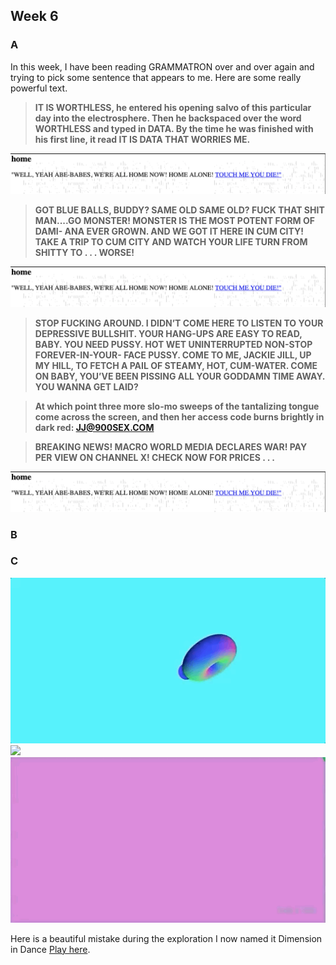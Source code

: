 ## Week 6

### A

In this week, I have been reading GRAMMATRON over and over again and trying to pick some sentence that appears to me. Here are some really powerful text.

> **IT IS WORTHLESS, he entered his opening salvo of this particular day into the electrosphere. Then he backspaced over the word WORTHLESS and typed in DATA. By the time he was finished with his first line, it read IT IS DATA THAT WORRIES ME.**

![](https://github.com/Raymondvonz/CodeWords/blob/master/W6/Screen%20Shot%202020-09-30%20at%209.29.29%20pm.png)


> **GOT BLUE BALLS, BUDDY? SAME OLD SAME OLD? FUCK THAT SHIT MAN....GO MONSTER! MONSTER IS THE MOST POTENT FORM OF DAMI- ANA EVER GROWN. AND WE GOT IT HERE IN CUM CITY! TAKE A TRIP TO CUM CITY AND WATCH YOUR LIFE TURN FROM SHITTY TO . . . WORSE!**

![](https://github.com/Raymondvonz/CodeWords/blob/master/W6/Screen%20Shot%202020-09-30%20at%209.29.29%20pm.png)

> **STOP FUCKING AROUND. I DIDN’T COME HERE TO LISTEN TO YOUR DEPRESSIVE BULLSHIT. YOUR HANG-UPS ARE EASY TO READ, BABY. YOU NEED PUSSY. HOT WET UNINTERRUPTED NON-STOP FOREVER-IN-YOUR- FACE PUSSY. COME TO ME, JACKIE JILL, UP MY HILL, TO FETCH A PAIL OF STEAMY, HOT, CUM-WATER. COME ON BABY, YOU’VE BEEN PISSING ALL YOUR GODDAMN TIME AWAY. YOU WANNA GET LAID?**

> **At which point three more slo-mo sweeps of the tantalizing tongue come across the screen, and then her access code burns brightly in dark red: JJ@900SEX.COM**

> **BREAKING NEWS!
MACRO WORLD MEDIA DECLARES WAR! PAY PER VIEW ON CHANNEL X! CHECK NOW FOR PRICES . . .**


![](https://github.com/Raymondvonz/CodeWords/blob/master/W6/Screen%20Shot%202020-09-30%20at%209.29.29%20pm.png)


### B

### C

![](https://github.com/Raymondvonz/CodeWords/blob/master/W6/Sep-23-2020%2023-49-23.gif)
![](https://github.com/Raymondvonz/CodeWords/blob/master/W6/Sep-24-2020%2000-14-34.gif)
![](https://github.com/Raymondvonz/CodeWords/blob/master/W6/Sep-24-2020%2000-14-46.gif)

Here is a beautiful mistake during the exploration 
I now named it Dimension in Dance
[Play here](https://raymondvonz.github.io/CodeWords/W6/sketch_3d/).
